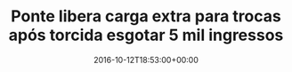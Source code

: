 ---
layout: post
title: "Ponte libera carga extra para trocas após torcida esgotar 5 mil ingressos "
date: 2016-10-12T18:53:00+00:00
external_link: "http://globoesporte.globo.com/sp/campinas-e-regiao/futebol/times/ponte-preta/noticia/2016/10/ponte-libera-carga-extra-para-trocas-apos-torcida-esgotar-5-mil-ingressos.html"
categories: news globo.com
---